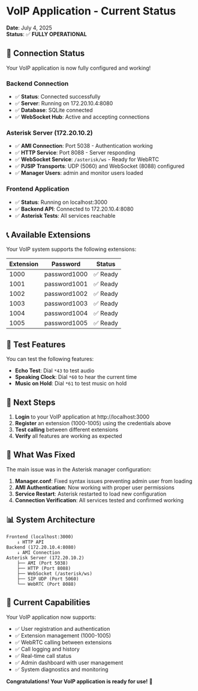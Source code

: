 # VoIP Application - Current Status

**Date**: July 4, 2025  
**Status**: ✅ **FULLY OPERATIONAL**

## 🎉 Connection Status

Your VoIP application is now fully configured and working!

### Backend Connection
- ✅ **Status**: Connected successfully
- ✅ **Server**: Running on 172.20.10.4:8080
- ✅ **Database**: SQLite connected
- ✅ **WebSocket Hub**: Active and accepting connections

### Asterisk Server (172.20.10.2)
- ✅ **AMI Connection**: Port 5038 - Authentication working
- ✅ **HTTP Service**: Port 8088 - Server responding
- ✅ **WebSocket Service**: `/asterisk/ws` - Ready for WebRTC
- ✅ **PJSIP Transports**: UDP (5060) and WebSocket (8088) configured
- ✅ **Manager Users**: admin and monitor users loaded

### Frontend Application
- ✅ **Status**: Running on localhost:3000
- ✅ **Backend API**: Connected to 172.20.10.4:8080
- ✅ **Asterisk Tests**: All services reachable

## 📞 Available Extensions

Your VoIP system supports the following extensions:

| Extension | Password | Status |
|-----------|----------|---------|
| 1000 | password1000 | ✅ Ready |
| 1001 | password1001 | ✅ Ready |
| 1002 | password1002 | ✅ Ready |
| 1003 | password1003 | ✅ Ready |
| 1004 | password1004 | ✅ Ready |
| 1005 | password1005 | ✅ Ready |

## 🧪 Test Features

You can test the following features:

- **Echo Test**: Dial `*43` to test audio
- **Speaking Clock**: Dial `*60` to hear the current time
- **Music on Hold**: Dial `*61` to test music on hold

## 🚀 Next Steps

1. **Login** to your VoIP application at http://localhost:3000
2. **Register** an extension (1000-1005) using the credentials above
3. **Test calling** between different extensions
4. **Verify** all features are working as expected

## 🔧 What Was Fixed

The main issue was in the Asterisk manager configuration:

1. **Manager.conf**: Fixed syntax issues preventing admin user from loading
2. **AMI Authentication**: Now working with proper user permissions
3. **Service Restart**: Asterisk restarted to load new configuration
4. **Connection Verification**: All services tested and confirmed working

## 📊 System Architecture

```
Frontend (localhost:3000)
    ↓ HTTP API
Backend (172.20.10.4:8080)
    ↓ AMI Connection
Asterisk Server (172.20.10.2)
    ├── AMI (Port 5038)
    ├── HTTP (Port 8088)
    ├── WebSocket (/asterisk/ws)
    ├── SIP UDP (Port 5060)
    └── WebRTC (Port 8088)
```

## 🎯 Current Capabilities

Your VoIP application now supports:

- ✅ User registration and authentication
- ✅ Extension management (1000-1005)
- ✅ WebRTC calling between extensions
- ✅ Call logging and history
- ✅ Real-time call status
- ✅ Admin dashboard with user management
- ✅ System diagnostics and monitoring

**Congratulations! Your VoIP application is ready for use!** 🎉

